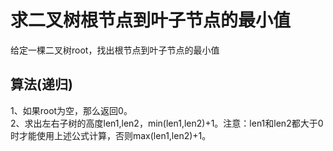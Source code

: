 # 求二叉树根节点到叶子节点的最小值
给定一棵二叉树root，找出根节点到叶子节点的最小值

## 算法(递归)
1、如果root为空，那么返回0。  
2、求出左右子树的高度len1,len2，min(len1,len2)+1。注意：len1和len2都大于0时才能使用上述公式计算，否则max(len1,len2)+1。  
